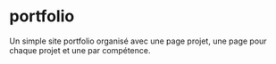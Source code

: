 # portfolio

Un simple site portfolio organisé avec une page projet, une page pour chaque projet et une par compétence.

